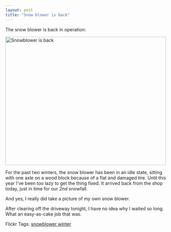 ```yaml
---
layout: post
title: "Snow blower is back"
---
```


<p>The snow blower is back in operation:</p>
<p><a title="Snow blower is back by kindohm, on Flickr" href="http://www.flickr.com/photos/kindohm/2087391899/" target="_blank"><img height="400" alt="Snowblower is back" src="http://farm3.static.flickr.com/2282/2087391899_675455cc32.jpg" width="500" border="0" /></a></p>
<p>For the past two winters, the snow blower has been in an idle state, sitting with one axle on a wood block because of a flat and damaged tire. Until this year I've been too lazy to get the thing fixed. It arrived back from the shop today, just in time for our 2nd snowfall. </p>
<p>And yes, I really did take a picture of my own snow blower. </p>
<p>After clearing off the driveway tonight, I have no idea why I waited so long. What an easy-as-cake job that was.</p>
<div class="tags" id="scid:0767317B-992E-4b12-91E0-4F059A8CECA8:f2bc3913-dae3-4396-bac6-6aa559e9b8f5">Flickr Tags: <a href="http://flickr.com/photos/tags/snowblower%20winter" target="_blank" rel="tag">snowblower winter</a></div> 
